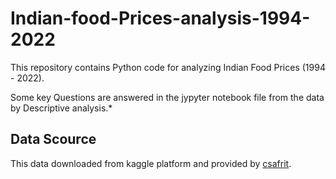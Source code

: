 # Indian-food-Prices-analysis-1994-2022

This repository contains Python code for analyzing Indian Food Prices (1994 - 2022).

Some key Questions are answered in the jypyter notebook file from the data by Descriptive analysis.*


## Data Scource
This data downloaded from kaggle platform and provided by [csafrit](https://www.kaggle.com/code/csafrit2/food-prices-india/data).
